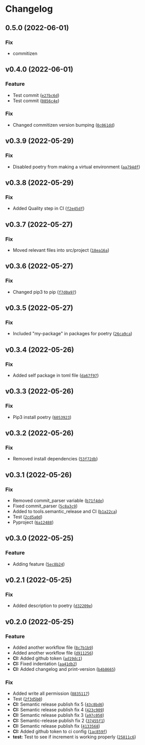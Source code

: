 # Changelog

<!--next-version-placeholder-->

## 0.5.0 (2022-06-01)

### Fix

- commitizen

## v0.4.0 (2022-06-01)
### Feature
* Test commit ([`e27bc6d`](https://github.com/PhillipTodorov/ArtStation_DS_Project/commit/e27bc6dabbecdccf3de38b348a4dcbea1a8cf788))
* Test commit ([`0856c4e`](https://github.com/PhillipTodorov/ArtStation_DS_Project/commit/0856c4eda7cef39b94140dabc1b06449e52097b6))

### Fix
* Changed  commitizen version bumping ([`0c061dd`](https://github.com/PhillipTodorov/ArtStation_DS_Project/commit/0c061ddb7be0a3e02191680d1325ec5bbbe28197))

## v0.3.9 (2022-05-29)
### Fix
* Disabled poetry from making a virtual environment ([`aa794df`](https://github.com/PhillipTodorov/ArtStation_DS_Project/commit/aa794df52cc91fc0689465606928a8696521b512))

## v0.3.8 (2022-05-29)
### Fix
* Added Quality step in CI ([`f2e45df`](https://github.com/PhillipTodorov/ArtStation_DS_Project/commit/f2e45dfb011717c60dad6be5bfe169a69811ac53))

## v0.3.7 (2022-05-27)
### Fix
* Moved relevant files into src/project ([`18ea16a`](https://github.com/PhillipTodorov/ArtStation_DS_Project/commit/18ea16ab0f9d26c075aaffbda62eef830bf286e0))

## v0.3.6 (2022-05-27)
### Fix
* Changed pip3 to pip ([`f7d0a97`](https://github.com/PhillipTodorov/ArtStation_DS_Project/commit/f7d0a975dceb0bb73d16c21773bf68c34b27321d))

## v0.3.5 (2022-05-27)
### Fix
* Included "my-package" in packages for poetry ([`26ca9ca`](https://github.com/PhillipTodorov/ArtStation_DS_Project/commit/26ca9ca932fb05ab55d8ecd9578435e7c4f2ef67))

## v0.3.4 (2022-05-26)
### Fix
* Added self package in toml file ([`da67f97`](https://github.com/PhillipTodorov/ArtStation_DS_Project/commit/da67f970a96efd74d76965447225e6ce15b3ba22))

## v0.3.3 (2022-05-26)
### Fix
* Pip3 install poetry ([`6053923`](https://github.com/PhillipTodorov/ArtStation_DS_Project/commit/60539233748fb04d99685d879a09647c914e02e6))

## v0.3.2 (2022-05-26)
### Fix
* Removed install dependencies ([`53f72db`](https://github.com/PhillipTodorov/ArtStation_DS_Project/commit/53f72dbf0d14c6017c6b0aae39ffdbaa9f2344c7))

## v0.3.1 (2022-05-26)
### Fix
* Removed commit_parser variable ([`b71f4de`](https://github.com/PhillipTodorov/ArtStation_DS_Project/commit/b71f4de61075df7bd815bcb7b48b920e91e046d0))
* Fixed commit_parser ([`5c8a3c9`](https://github.com/PhillipTodorov/ArtStation_DS_Project/commit/5c8a3c9069e2697f7f4b9851c3ea4957e70dbcf5))
* Added to tools.semantic_release and CI ([`b1a22ca`](https://github.com/PhillipTodorov/ArtStation_DS_Project/commit/b1a22ca935ab07c9d6585e579ec487e515010c61))
* Test ([`2cd5a0d`](https://github.com/PhillipTodorov/ArtStation_DS_Project/commit/2cd5a0d9473a2c707d422095e6b86cd7e3b69a01))
* Pyproject ([`6a12488`](https://github.com/PhillipTodorov/ArtStation_DS_Project/commit/6a12488fb50d9ec9977f593544b81061a4efb6cf))

## v0.3.0 (2022-05-25)
### Feature
* Adding feature ([`5ec8b24`](https://github.com/PhillipTodorov/ArtStation_DS_Project/commit/5ec8b24a143858c4d6042bc2147701fd2573335e))

## v0.2.1 (2022-05-25)
### Fix
* Added description to poetry ([`d32209e`](https://github.com/PhillipTodorov/ArtStation_DS_Project/commit/d32209ec4c6cd0baba59d97a0cecaa573e27f94d))

## v0.2.0 (2022-05-25)
### Feature
* Added another workflow file ([`8c7b1b9`](https://github.com/PhillipTodorov/ArtStation_DS_Project/commit/8c7b1b912367b0ecb5be0269828b9e597ca9affd))
* Added another workflow file ([`d911256`](https://github.com/PhillipTodorov/ArtStation_DS_Project/commit/d91125645a8c3bd4710dfbb99cfad2e7792a4692))
* **CI:** Added github token ([`ad19dc1`](https://github.com/PhillipTodorov/ArtStation_DS_Project/commit/ad19dc180d966261fe9d8de65ea43e84f0b38572))
* **CI:** Fixed indentation ([`aa41db2`](https://github.com/PhillipTodorov/ArtStation_DS_Project/commit/aa41db2af591e2c9ac6dfdfb251c838224919ff4))
* **CI:** Added changelog and print-version ([`b4b8665`](https://github.com/PhillipTodorov/ArtStation_DS_Project/commit/b4b8665caf5e2256034e6e4390bbf5a0395e372a))

### Fix
* Added write all permission ([`8835117`](https://github.com/PhillipTodorov/ArtStation_DS_Project/commit/8835117b20df18439494ebcee196c82bb9ba1404))
* Test ([`2f3d5b0`](https://github.com/PhillipTodorov/ArtStation_DS_Project/commit/2f3d5b0c4b9a15053f457c4d5f3499ca40ef0aac))
* **CI:** Semantic release publish fix 5 ([`43c8bd6`](https://github.com/PhillipTodorov/ArtStation_DS_Project/commit/43c8bd63b138e4a69cc2e2ec1091fa7c3affeac7))
* **CI:** Semantic release publish fix 4 ([`423c909`](https://github.com/PhillipTodorov/ArtStation_DS_Project/commit/423c909719f42f498654bb7346456ae2bb5050a2))
* **CI:** Semantic release publish fix 3 ([`a97c050`](https://github.com/PhillipTodorov/ArtStation_DS_Project/commit/a97c05019fec78b433edbd1da44cc976c291ecc9))
* **CI:** Semantic-release publish fix 2 ([`37455f1`](https://github.com/PhillipTodorov/ArtStation_DS_Project/commit/37455f19659f4427f5022d4c8d7599602af47e3b))
* **CI:** Semantic release publish fix ([`4133568`](https://github.com/PhillipTodorov/ArtStation_DS_Project/commit/4133568975c81bd5051fe403c51a4b710d85971f))
* **CI:** Added github token to ci config ([`1ac859f`](https://github.com/PhillipTodorov/ArtStation_DS_Project/commit/1ac859fb74d6955fcaeef770cb021d52539729a1))
* **test:** Test to see if increment is working properly ([`25811c6`](https://github.com/PhillipTodorov/ArtStation_DS_Project/commit/25811c6f013e49123e9d644fbd72deb4fbf3078e))
